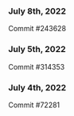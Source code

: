 ### July 8th, 2022

Commit #243628

### July 5th, 2022

Commit #314353


### July 4th, 2022

Commit #72281
